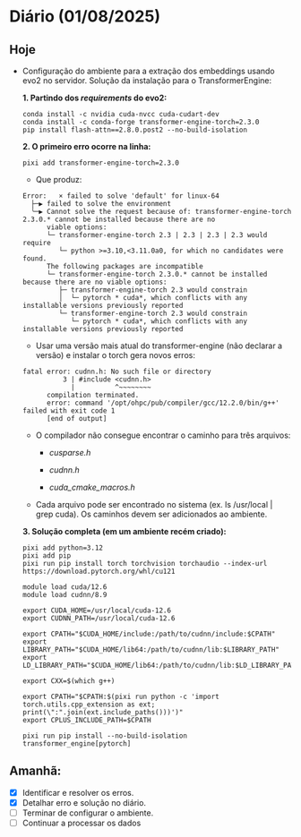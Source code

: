 # Diário (01/08/2025)

## Hoje
- Configuração do ambiente para a extração dos embeddings usando evo2 no servidor. Solução da instalação para o TransformerEngine:

  **1. Partindo dos *requirements* do evo2:**
  
  ```shell
  conda install -c nvidia cuda-nvcc cuda-cudart-dev
  conda install -c conda-forge transformer-engine-torch=2.3.0
  pip install flash-attn==2.8.0.post2 --no-build-isolation
  ```
  
  **2. O primeiro erro ocorre na linha:**
  
  ```pixi add transformer-engine-torch=2.3.0 ```
  
  - Que produz:
  
  ```shell
  Error:   × failed to solve 'default' for linux-64  
    ├─▶ failed to solve the environment  
    ╰─▶ Cannot solve the request because of: transformer-engine-torch 2.3.0.* cannot be installed because there are no  
        viable options:  
        └─ transformer-engine-torch 2.3 | 2.3 | 2.3 | 2.3 would require  
           └─ python >=3.10,<3.11.0a0, for which no candidates were found.  
        The following packages are incompatible  
        └─ transformer-engine-torch 2.3.0.* cannot be installed because there are no viable options:  
           ├─ transformer-engine-torch 2.3 would constrain  
           │  └─ pytorch * cuda*, which conflicts with any installable versions previously reported  
           └─ transformer-engine-torch 2.3 would constrain  
              └─ pytorch * cuda*, which conflicts with any installable versions previously reported
  ```
              
  - Usar uma versão mais atual do transformer-engine (não declarar a versão) e instalar o torch gera novos erros:
  ```
  fatal error: cudnn.h: No such file or directory
            3 | #include <cudnn.h>
              |          ^~~~~~~~~
        compilation terminated.
        error: command '/opt/ohpc/pub/compiler/gcc/12.2.0/bin/g++' failed with exit code 1
        [end of output]
  ```
  
  - O compilador não consegue encontrar o caminho para três arquivos:
    - *cusparse.h*
    
    - *cudnn.h*  
    
    - *cuda_cmake_macros.h*
  
  - Cada arquivo pode ser encontrado no sistema (ex. ls /usr/local | grep cuda). Os caminhos devem ser adicionados ao ambiente.
  
  **3. Solução completa (em um ambiente recém criado):**
  
  ```shell
  pixi add python=3.12
  pixi add pip
  pixi run pip install torch torchvision torchaudio --index-url https://download.pytorch.org/whl/cu121
  
  module load cuda/12.6
  module load cudnn/8.9
  
  export CUDA_HOME=/usr/local/cuda-12.6
  export CUDNN_PATH=/usr/local/cuda-12.6
  
  export CPATH="$CUDA_HOME/include:/path/to/cudnn/include:$CPATH"
  export LIBRARY_PATH="$CUDA_HOME/lib64:/path/to/cudnn/lib:$LIBRARY_PATH"
  export LD_LIBRARY_PATH="$CUDA_HOME/lib64:/path/to/cudnn/lib:$LD_LIBRARY_PATH"
  
  export CXX=$(which g++)
  
  export CPATH="$CPATH:$(pixi run python -c 'import torch.utils.cpp_extension as ext; print(\":".join(ext.include_paths()))')"
  export CPLUS_INCLUDE_PATH=$CPATH
  
  pixi run pip install --no-build-isolation transformer_engine[pytorch]
  ```

## Amanhã:
- [x] Identificar e resolver os erros.
- [x] Detalhar erro e solução no diário.
- [ ] Terminar de configurar o ambiente.
- [ ] Continuar a processar os dados
